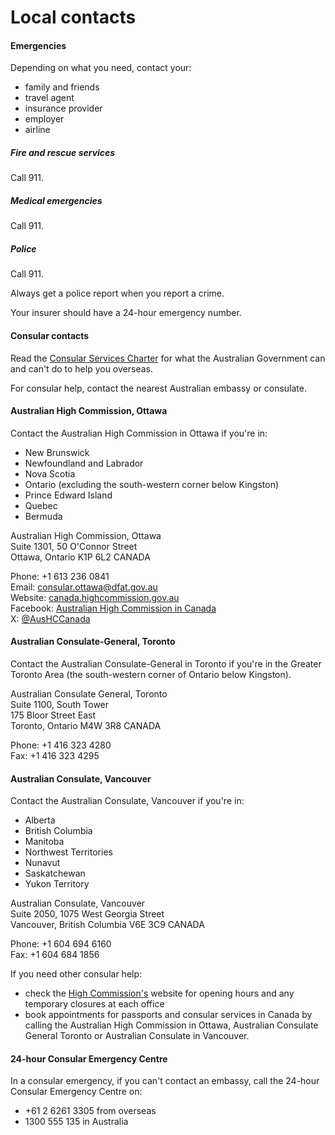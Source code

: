 # Local contacts

#### Emergencies

Depending on what you need, contact your:

* family and friends
* travel agent
* insurance provider
* employer
* airline

##### Fire and rescue services

Call 911.

##### Medical emergencies

Call 911.

##### Police

Call 911.

Always get a police report when you report a crime.

Your insurer should have a 24-hour emergency number.

#### Consular contacts

Read the [Consular Services Charter](/node/46) for what the Australian Government can and can't do to help you overseas.

For consular help, contact the nearest Australian embassy or consulate.

#### Australian High Commission, Ottawa

Contact the Australian High Commission in Ottawa if you're in:

* New Brunswick
* Newfoundland and Labrador
* Nova Scotia
* Ontario (excluding the south-western corner below Kingston)
* Prince Edward Island
* Quebec
* Bermuda

Australian High Commission, Ottawa  
Suite 1301, 50 O'Connor Street   
Ottawa, Ontario K1P 6L2 CANADA

Phone: +1 613 236 0841   
Email: [consular.ottawa@dfat.gov.au](mailto:consular.ottawa@dfat.gov.au)   
Website: [canada.highcommission.gov.au](http://www.canada.highcommission.gov.au/otwa/home.html)   
Facebook: [Australian High Commission in Canada](https://www.facebook.com/AustraliaInCanada)  
X: [@AusHCCanada](https://twitter.com/AusHCCanada)

#### Australian Consulate-General, Toronto

Contact the Australian Consulate-General in Toronto if you're in the Greater Toronto Area (the south-western corner of Ontario below Kingston).

Australian Consulate General, Toronto   
Suite 1100, South Tower   
175 Bloor Street East   
Toronto, Ontario M4W 3R8 CANADA

Phone: +1 416 323 4280   
Fax: +1 416 323 4295

#### Australian Consulate, Vancouver

Contact the Australian Consulate, Vancouver if you're in:

* Alberta
* British Columbia
* Manitoba
* Northwest Territories
* Nunavut
* Saskatchewan
* Yukon Territory

Australian Consulate, Vancouver  
Suite 2050, 1075 West Georgia Street  
Vancouver, British Columbia V6E 3C9 CANADA

Phone: +1 604 694 6160   
Fax: +1 604 684 1856

If you need other consular help:

* check the [High Commission's](http://canada.highcommission.gov.au/) website for opening hours and any temporary closures at each office
* book appointments for passports and consular services in Canada by calling the Australian High Commission in Ottawa, Australian Consulate General Toronto or Australian Consulate in Vancouver.

#### 24-hour Consular Emergency Centre

In a consular emergency, if you can't contact an embassy, call the 24-hour Consular Emergency Centre on:

* +61 2 6261 3305 from overseas
* 1300 555 135 in Australia